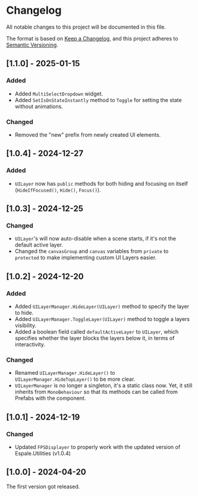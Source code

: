 # Changelog

All notable changes to this project will be documented in this file.

The format is based on [Keep a Changelog](https://keepachangelog.com/en/1.0.0/),
and this project adheres to [Semantic Versioning](https://semver.org/spec/v2.0.0.html).

## [1.1.0] - 2025-01-15

### Added

- Added `MultiSelectDropdown` widget.
- Added `SetIsOnStateInstantly` method to `Toggle` for setting the state without animations.

### Changed

- Removed the "new" prefix from newly created UI elements.

## [1.0.4] - 2024-12-27

### Added

- `UILayer` now has `public` methods for both hiding and focusing on itself (`HideIfFocused()`, `Hide()`, `Focus()`).

## [1.0.3] - 2024-12-25

### Changed

- `UILayer`'s will now auto-disable when a scene starts, if it's not the default active layer.
- Changed the `canvasGroup` and `canvas` variables from `private` to `protected` to make implementing custom UI Layers easier.

## [1.0.2] - 2024-12-20

### Added
- Added `UILayerManager.HideLayer(UILayer)` method to specify the layer to hide.
- Added `UILayerManager.ToggleLayer(UILayer)` method to toggle a layers visibility.
- Added a boolean field called `defaultActiveLayer` to `UILayer`, which specifies whether the layer blocks the layers below it, in terms of interactivity.

### Changed
- Renamed `UILayerManager.HideLayer()` to `UILayerManager.HideTopLayer()` to be more clear.
- `UILayerManager` is no longer a singleton, it's a static class now. Yet, it still inherits from `MonoBehaviour` so that its methods can be called from Prefabs with the component.


## [1.0.1] - 2024-12-19

### Changed
- Updated `FPSDisplayer` to properly work with the updated version of Espale.Utilities (v1.0.4)


## [1.0.0] - 2024-04-20

The first version got released.
